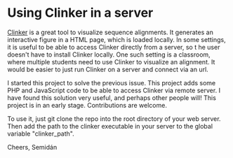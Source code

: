 # Using Clinker in a server

[Clinker](https://github.com/gamcil/clinker) is a great tool to visualize sequence alignments. It generates an interactive figure in a HTML page, which is loaded locally. In some settings, it is useful to be able to access Clinker directly from a server, so t he user doesn't have to install Clinker locally. One such setting is a classroom, where multiple students need to use Clinker to visualize an alignment. It would be easier to just run Clinker on a server and connect via an url.

I started this project to solve the previous issue. This project adds some PHP and JavaScript code to be able to access Clinker via remote server. I have found this solution very useful, and perhaps other people will! This project is in an early stage. Contributions are welcome.

To use it, just git clone the repo into the root directory of your web server. Then add the path to the clinker executable in your server to the global variable "clinker_path".

Cheers,
Semidán

